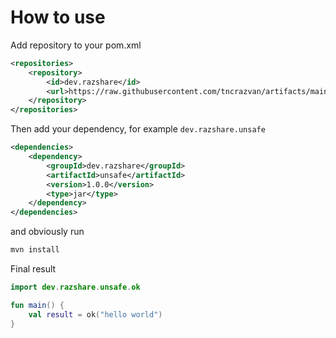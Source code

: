 # How to use

Add repository to your pom.xml

```xml
<repositories>
    <repository>
        <id>dev.razshare</id>
        <url>https://raw.githubusercontent.com/tncrazvan/artifacts/main</url>
    </repository>
</repositories>
```

Then add your dependency, for example `dev.razshare.unsafe`

```xml
<dependencies>
    <dependency>
        <groupId>dev.razshare</groupId>
        <artifactId>unsafe</artifactId>
        <version>1.0.0</version>
        <type>jar</type>
    </dependency>
</dependencies>
```

and obviously run

```sh
mvn install
```

Final result

```kt
import dev.razshare.unsafe.ok

fun main() {
    val result = ok("hello world")
}
```